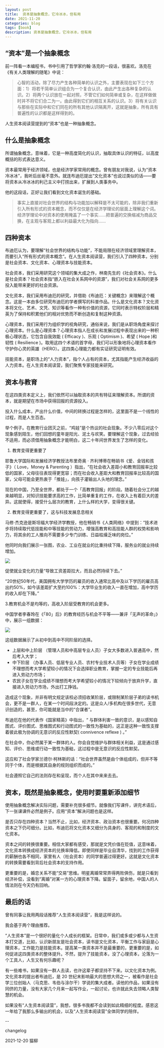 ```yaml
---
layout: post
title:  资本是抽象概念，它冷冰冰，但有用
date: 2021-11-20
categories: blog
tags: [book]
description: 资本是抽象概念，它冷冰冰，但有用
---
```


## “资本”是一个抽象概念

前一阵看一本编程书，书中引用了哲学家约翰·洛克的一段话，很喜欢。洛克在《有关人类理解的随笔》中说：

>  心智的活动，除了尽力产生各种简单的认识之外，主要表现在如下三个方面：1）将若干简单认识组合为一个复合认识，由此产生出各种复杂的认识。2）将两个认识放在一起对照，不管它们如何简单或复杂，在这样做做时并不将它们合二为一。由此得到它们的相互关系的认识。3）将有关认识与那些在实际中和它们同在的所有其他认识隔离开，这就是抽象，所有具有普遍性的认识都是这样得到的。

人生资本阅读营提到的“资本”也是一种抽象概念。

## 什么是抽象概念

所谓抽象概念，意味着，它是一种高度简化的认识，抽取具体认识的特征，以高度概括的形式表达意义。

资本最常用于经济领域，也是经济学家常用的概念。曾有朋友对我说，认为“资本冷冰冰”，我听后丝毫不意外。就连布迪厄提出“文化资本”也说过类似的话——要将资本从冷冰冰的利己主义中打捞出来，扩展到人类事务中。

他的这段话，正好让我们看到文化资本诞生的基础。

> 事实上直接对社会世界的结构与功能加以解释是不太可能的，除非我们重新引入所有形式的资本概念，而不仅仅是在经济学理论的层面上理解这个词。经济学理论中对资本的使用掩盖了一个事实……把普遍的交换缩减为商品交换，在主观与客观上都以利益最大化为指向……

## 四种资本

布迪厄认为，要理解“社会世界的结构与功能”，不能局限在经济领域里理解资本，而要引入“所有形式的资本概念”。在人生资本阅读营，我们引入了四种资本，分别是社会资本、文化资本、心理资本与技能资本。

社会资本，我们采用研究这个领域的集大成之作，林南先生的《社会资本》。什么是社会资本？社会资本指“嵌入在社会关系网中的资源”，我们对社会关系网的更多投入能带来更好的社会资源。

文化资本，我们采用布迪厄的研究，并借助《布迪厄：关键概念》来理解这个概念。这是一本由多位研究布迪厄的学者撰写的科普作品。什么是文化资本？文化资本将文化、艺术、文凭、知识等看作一种有价值的资源，它同时表示特权阶层和精英为了保持和积累他们的相对优势而不断创造和复制这种资源。

心理资本，我们采用行为组织学的视角研究，通俗来说，我们是从职场角度来探讨心理资本。什么是心理资本？心理资本指人在成长和发展过程中表现出来的一种积极心理状态，它包含自我效能 ( Efficacy )、乐观 ( Optimism )、希望 ( Hope )和韧性 ( Resilience )。取用这四个术语的首字母，我们可以形象地将心理资本看作守护你心灵的英雄（HERO）。这四类心理能力都有实证研究证明有效。

技能资本，是职场上的“人力资本”，指个人占有的资本，尤其指能产生经济收益的人力资本。在人生资本阅读营，我们聚焦专家技能来研究。

## 资本与教育

在这四类资本定义上，我们依然可以抽取资本的共有特征来理解资本。所谓的资本，就是期望在市场中获得回报的资源投入。

投入什么成本，产出什么价值，中间的转换过程是怎样的，这里面不是一个线性的过程，而是人生百态。

举个例子。在教育行业团灭之前，“鸡娃”是个热议的社会现象。不少八零后对这个现象感到陌生，他们回想的童年是阳光、泥土与欢笑。要理解这个现象，过去经验不适用，而必须借用抽象概念才能明白，这二十年间世界发生了怎样的变化。

1. 教育变得更重要了

耶鲁大学国际和发展经济学教授法布里奇奥 · 齐利博蒂在畅销书《爱、金钱和孩子》（ Love，Money & Parenting ）指出，“在社会收入差距小和教育回报率比较低的国家，父母往往表现得更宽容；而在社会收入差距大和教育回报率比较高的国家，父母可能会更热衷于「推娃」，向孩子灌输出人头地的理念。”

现在的中国，乃至全世界，都处于一个「高教育回报」的阶段。随着社会分工的越来越明显，对知识技能要求高的工作，比简单重复的工作，在收入上有着巨大的差异。这就使得，接受什么层次的教育，上什么样的大学，变得很关键。

2. 教育变得更重要了，这与科技发展息息相关

马修·杰克逊是斯坦福大学经济学教授，他在畅销书《人类网络》中提到：“技术进步将持续取代低技能和中等技能的劳动力，增强高教育和高技能人群的权势和影响力，将其余的工人推向不需要多少专门训练、日益枯燥乏味的岗位。”

他同时向我们展示一张图，农业、工业在就业的比重持续下降，服务业的就业持续增加。

![](https://upload-images.jianshu.io/upload_images/445711-6afa0893201fa7ff.png?imageMogr2/auto-orient/strip%7CimageView2/2/w/1240)

促使就业变化的力量“导致工资差距拉大，而且必然持续下去。” 

“20世纪50年代，美国拥有大学学历的雇员的收入通常比高中及以下学历的雇员高出约50%，如今该差距扩大至约100%：大学毕业生的收入一直在增加，高中学历的收入却在下降。”

3.教育机会不是均等的，高收入阶层受教育的机会更多。

中国学者李春玲在《「80」后》的教育经历与机会不平等——兼评「无声的革命」》中，展示一组数据：

![](https://upload-images.jianshu.io/upload_images/445711-7c4571259ecb90ab.jpg?imageMogr2/auto-orient/strip%7CimageView2/2/w/1240)

这组数据展示了从初中到高中不同阶层的选择。

- 上层和中上阶层 （管理人员和中高层专业人员）子女大多数进入普通高中，然后考入大学；
- 中下阶层 （办事人员、低层专业人员、农村专业技术人员等）子女在学业成绩不理想而考大学希望较小的情况下会选择职业教育，掌握一定的专业技能后再进入劳动力市场；
- 农民子女在学业成绩不理想而考大学希望较小的情况下较倾向于放弃升学，直接进入劳动力市场，外出打工挣钱。

造成这个现象，并非有明文规定该校必须招收某阶层，或限制某阶层子弟的读书机会，更不是一群人，在某一个时间段决定的。这是众人/多机构在很多世代，无意识创造的，甚至，你可能就是当中的“合谋者”。

布迪厄在他的代表作《国家精英》中指出，“ 与群体利害一致的意识，是以感知自图式、评价图式、思维图式和行动图式的一致性为基础的，这正是这种一致性支撑着彼此极为协调的无意识的反应性默契( connivence reflexe ) 。”

在社会中，你必然属于某一群体的人。你会自觉维护与群体相关利益，这是通过感知、评价、思维或行动一致性为基础，这过程中是无意识的反应性默契。

这应和了社会学家兰德尔·柯林斯的话：“社会世界虽然是由个体组成的，但并不等同于个体，而是根据其自身的规则组织而成的。”

社会遵照它自己的法则存在和呈现，而个人在其中来来去去。

## 资本，既然是抽象概念，使用时要重新添加细节

使用抽象概念解决实际问题，需要补充很多细节。就像我们写课件，讲完术语后，下一张课课件必然是例子。应用“资本”解决问题也是这样。

是否只存在四种资本？当然不止，比如，经济资本、政治资本也很重要。何况四种资本之下仍可细分。比如，布迪厄将文化资本又细分为具身的、客观的和制度的文化资本。

资本之间的转换很重要。相信大家都有感受，那就是文凭价值在贬值，这意味着，文化资本转换成经济资本的兑换率降低。即使同样是毕业自清华，找到的工作获得的薪酬也各不相同，家里有人（社会资本）的同学普遍过得更好。这就是文化资本的转换需要看到背后社会资本的支持作用。

更重要的是，婚恋关系不能“交易”思维。明星离婚常常弄得两败俱伤，就是只看到经济补偿，没看到“离婚”对某一方的心理资本下降。留面子，留余地，中国人的人情法则在今天仍有回响。

## 最后的话

曾有同事让我用两段话推荐“人生资本阅读营”，我是这样说的。

我会基于两个理由推荐。

“人生资本”是一个很好的量化个人成长的框架。日常中，我们或多或少都与人生资本打交道，比如，认识新朋友是社会资本，读书是文化资本，平衡工作与家庭是心理资本，工作能力是技能资本。提高某一类资本并不是最重要的，更重要的是，如何促进这四类资本的整体提升。不然，提升了技能资本，没了心理资本，沦落为一个工具人，人生又有何乐趣呢？

有一些难书，如果没有一群人去读，也许这辈子都坚持不下来。以文化资本为例。文化资本的提出者布迪厄，是 20 世纪末影响最大的思想大师之一，被看作是社会学三位创始人（马克思、韦伯与涂尔干）学说的集大成者。读他的作品，如果没有同侪的力量，没有大家几个月来一起写作业，一起讨论，也许就此失去领略人类智慧的机会。

如果没有“人生资本阅读营”，我想，很多书我都不会读到如此精细的程度。感恩这一年给了我那么多输出的机会，以及“人生资本阅读营”全体同学的陪伴。

--

changelog 

2021-12-20 猫柳